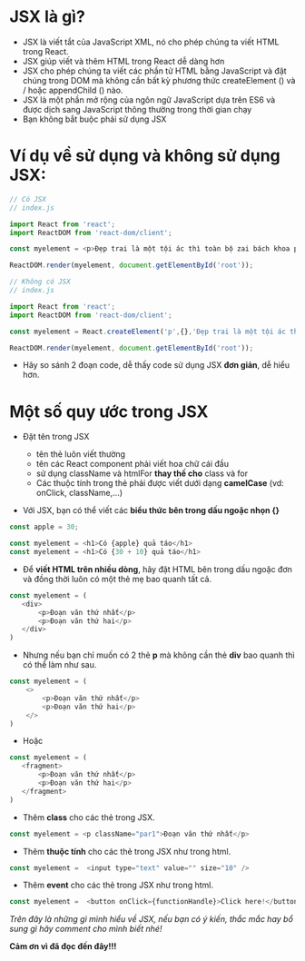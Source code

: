 # JSX là gì?
* JSX là viết tắt của JavaScript XML, nó cho phép chúng ta viết HTML trong React.
* JSX giúp viết và thêm HTML trong React dễ dàng hơn
* JSX cho phép chúng ta viết các phần tử HTML bằng JavaScript và đặt chúng trong DOM mà không cần bất kỳ phương thức createElement () và / hoặc appendChild () nào.
* JSX là một phần mở rộng của ngôn ngữ JavaScript dựa trên ES6 và được dịch sang JavaScript thông thường trong thời gian chạy
* Bạn không bắt buộc phải sử dụng JSX

# Ví dụ về sử dụng và không sử dụng JSX:
 ```Javascript
 // Có JSX
// index.js

import React from 'react';
import ReactDOM from 'react-dom/client';

const myelement = <p>Đẹp trai là một tội ác thì toàn bộ zai bách khoa phải đi tù!</p>;

ReactDOM.render(myelement, document.getElementById('root'));
```
 ```Javascript
 // Không có JSX
// index.js

import React from 'react';
import ReactDOM from 'react-dom/client';

const myelement = React.createElement('p',{},'Đẹp trai là một tội ác thì toàn bộ zai bách khoa phải đi tù!');

ReactDOM.render(myelement, document.getElementById('root'));
```
* Hãy so sánh 2 đoạn code, dễ thấy code sử dụng JSX **đơn giản**, dễ hiểu hơn.

# Một số quy ước trong JSX

* Đặt tên trong JSX
    * tên thẻ luôn viết thường
    * tên các React component phải viết hoa chữ cái đầu
    * sử dụng className và htmlFor **thay thế cho** class và for
    * Các thuộc tính trong thẻ phải được viết dưới dạng **camelCase** (vd: onClick, className,...)

* Với JSX, bạn có thể viết các **biểu thức bên trong dấu ngoặc nhọn {}** 
```Javascript
const apple = 30;

const myelement = <h1>Có {apple} quả táo</h1>
const myelement = <h1>Có {30 + 10} quả táo</h1>
```
* Để **viết HTML trên nhiều dòng**, hãy đặt HTML bên trong dấu ngoặc đơn và đồng thời luôn có một thẻ mẹ bao quanh tất cả.
 ```Javascript
const myelement = (
    <div>
        <p>Đoạn văn thứ nhất</p>
        <p>Đoạn văn thứ hai</p>
    </div>
)
```
* Nhưng nếu bạn chỉ muốn có 2 thẻ **p** mà không cần thẻ **div** bao quanh thì có thể làm như sau.
```Javascript
const myelement = (
    <>
        <p>Đoạn văn thứ nhất</p>
        <p>Đoạn văn thứ hai</p>
    </>
)
```
* Hoặc
 ```Javascript
const myelement = (
    <fragment>
        <p>Đoạn văn thứ nhất</p>
        <p>Đoạn văn thứ hai</p>
    </fragment>
)
```
* Thêm **class** cho các thẻ trong JSX.
```Javascript
const myelement = <p className="par1">Đoạn văn thứ nhất</p>
```

* Thêm **thuộc tính** cho các thẻ trong JSX như trong html.
```Javascript
const myelement =  <input type="text" value="" size="10" />
```

* Thêm **event** cho các thẻ trong JSX như trong html.
```Javascript
const myelement =  <button onClick={functionHandle}>Click here!</button>
```



*Trên đây là những gì mình hiểu về JSX, nếu bạn có ý kiến, thắc mắc hay bổ sung gì hãy comment cho mình biết nhé!*

**Cảm ơn vì đã đọc đến đây!!!**